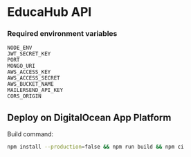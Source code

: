 # EducaHub API
### Required environment variables
```
NODE_ENV
JWT_SECRET_KEY
PORT
MONGO_URI
AWS_ACCESS_KEY
AWS_ACCESS_SECRET
AWS_BUCKET_NAME
MAILERSEND_API_KEY
CORS_ORIGIN
```

## Deploy on DigitalOcean App Platform
Build command:
```bash
npm install --production=false && npm run build && npm ci
```